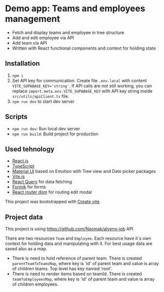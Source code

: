 # Demo app: Teams and employees management
- Fetch and display teams and employee in tree structure
- Add and edit employee via API
- Add team via API
- Written with React functional components and context for holding state

## Installation
1. `npm i`
2. Set API key for communication. Create file `.env.local` with content `VITE_SUPABASE_KEY='string'`. If API calls are not still working, you can replace `import.meta.env.VITE_SUPABASE_KEY` with API key string inside `src/utils/apiClient.ts` file.
3. `npm run dev` to start dev server

## Scripts
- `npm run dev`: Run local dev server
- `npm run build`: Build project for production

## Used tehnology
- [React.js](https://react.dev/)
- [TypeScript](https://www.typescriptlang.org/)
- [Material UI](https://mui.com/material-ui/getting-started/overview/) based on Emotion with Tree view and Date picker packages
- [Vite.js](https://vitejs.dev/)
- [React Query](https://tanstack.com/query/v3/docs/react/overview) for data fetching
- [Formik](https://formik.org/) for forms
- [React router dom](https://reactrouter.com/en/6.10.0) for routing edit modal

This project was bootstrapped with [Create vite](https://vitejs.dev/guide/#scaffolding-your-first-vite-project).

## Project data
This project is using https://github.com/Naomak/alveno-job API

There are two resources `Team` and `Employee`. Each resource have it´s own context for holding data and manipulating with it. For best usage data are saved also as a map.
- There is need to hold reference of parent team. There is created `parentTeamToTeamsMap`, where key is 'id' of parent team and value is array of children teams. Top level has key named 'root'.
- There is need to render items based on teamId. There is created `teamToEmployeesMap`, where key is 'id' of parent team and value is array of children employees.